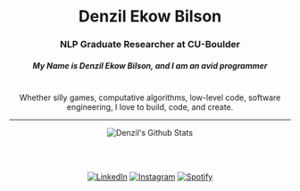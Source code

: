 
<h1 align="center">Denzil Ekow Bilson</h1>
<h3 align="center">NLP Graduate Researcher at CU-Boulder</h3>
<div align="center">
<h5 align="center">My Name is Denzil Ekow Bilson, and I am an avid programmer </h5>
<br>
Whether silly games, computative algorithms, low-level code, software engineering, I love to build, code, and create.
<br>
</div>
  
---



<p align="center">
<img align="center" src="https://github-readme-stats.vercel.app/api?username=denzilbilson&show_icons=true&theme=nord" alt="Denzil's Github Stats">
</p>

</br>
</br>

<div align="center">


<a href="https://www.linkedin.com/in/denzilbilson" target="_blank"><img src="https://img.shields.io/badge/LinkedIn-%230077B5.svg?&style=flat-square&logo=linkedin&logoColor=white" alt="LinkedIn"></a>
<a href="https://www.instagram.com/denzilbilson" target="_blank"><img src="https://img.shields.io/badge/Instagram-%23E4405F.svg?&style=flat-square&logo=instagram&logoColor=white" alt="Instagram"></a>
<a href="https://open.spotify.com/user/ieg3xecvgypycjhd2ayynxlxj" target="_blank"><img src="https://img.shields.io/badge/Spotify-%231ED760.svg?&style=flat-square&logo=spotify&logoColor=white" alt="Spotify"></a>

</div>

<!--
**denzilbilson/denzilbilson** is a ✨ _special_ ✨ repository because its `README.md` (this file) appears on your GitHub profile.

Here are some ideas to get you started:

- 🔭 I’m currently working on ...
- 🌱 I’m currently learning ...
- 👯 I’m looking to collaborate on ...
- 🤔 I’m looking for help with ...
- 💬 Ask me about ...
- 📫 How to reach me: ...
- 😄 Pronouns: ...
- ⚡ Fun fact: ...
-->
